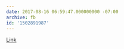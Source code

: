 ```yaml
---
date: 2017-08-16 06:59:47.000000000 -07:00
archive: fb
id: '1502891987'
---
```


[Link](https://m.xkcd.com/1877/)
